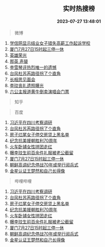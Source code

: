 <div align="center"><h2>实时热搜榜</h2><h4>2023-07-27 13:48:01</h4></div>

> 微博  

1. [学信网显示结业女子错失高薪工作起诉学校](https://s.weibo.com/weibo?q=%23%E5%AD%A6%E4%BF%A1%E7%BD%91%E6%98%BE%E7%A4%BA%E7%BB%93%E4%B8%9A%E5%A5%B3%E5%AD%90%E9%94%99%E5%A4%B1%E9%AB%98%E8%96%AA%E5%B7%A5%E4%BD%9C%E8%B5%B7%E8%AF%89%E5%AD%A6%E6%A0%A1%23&t=31&band_rank=1&Refer=top)<br />
2. [厦门7月27日15时起三停一休](https://s.weibo.com/weibo?q=%23%E5%8E%A6%E9%97%A87%E6%9C%8827%E6%97%A515%E6%97%B6%E8%B5%B7%E4%B8%89%E5%81%9C%E4%B8%80%E4%BC%91%23&t=31&band_rank=2&Refer=top)<br />
3. [英雄荣光](https://s.weibo.com/weibo?q=%23%E8%8B%B1%E9%9B%84%E8%8D%A3%E5%85%89%23&t=31&band_rank=3&Refer=top)<br />
4. [那英 声替](https://s.weibo.com/weibo?q=%E9%82%A3%E8%8B%B1%20%E5%A3%B0%E6%9B%BF&t=31&band_rank=4&Refer=top)<br />
5. [李雪琴评热烈唯一的遗憾](https://s.weibo.com/weibo?q=%23%E6%9D%8E%E9%9B%AA%E7%90%B4%E8%AF%84%E7%83%AD%E7%83%88%E5%94%AF%E4%B8%80%E7%9A%84%E9%81%97%E6%86%BE%23&t=31&band_rank=5&Refer=top)<br />
6. [台风杜苏芮路径拐了个直角](https://s.weibo.com/weibo?q=%23%E5%8F%B0%E9%A3%8E%E6%9D%9C%E8%8B%8F%E8%8A%AE%E8%B7%AF%E5%BE%84%E6%8B%90%E4%BA%86%E4%B8%AA%E7%9B%B4%E8%A7%92%23&t=31&band_rank=6&Refer=top)<br />
7. [长相思见面会](https://s.weibo.com/weibo?q=%23%E9%95%BF%E7%9B%B8%E6%80%9D%E8%A7%81%E9%9D%A2%E4%BC%9A%23&t=31&band_rank=7&Refer=top)<br />
8. [李玟丧礼遗照曝光](https://s.weibo.com/weibo?q=%23%E6%9D%8E%E7%8E%9F%E4%B8%A7%E7%A4%BC%E9%81%97%E7%85%A7%E6%9B%9D%E5%85%89%23&t=31&band_rank=8&Refer=top)<br />
9. [六公主报道黄牛倒卖演唱会门票](https://s.weibo.com/weibo?q=%23%E5%85%AD%E5%85%AC%E4%B8%BB%E6%8A%A5%E9%81%93%E9%BB%84%E7%89%9B%E5%80%92%E5%8D%96%E6%BC%94%E5%94%B1%E4%BC%9A%E9%97%A8%E7%A5%A8%23&t=31&band_rank=9&Refer=top)<br />

> 知乎  


> 百度  

1. [习近平在四川考察调研](https://www.baidu.com/s?wd=%E4%B9%A0%E8%BF%91%E5%B9%B3%E5%9C%A8%E5%9B%9B%E5%B7%9D%E8%80%83%E5%AF%9F%E8%B0%83%E7%A0%94&sa=fyb_news&rsv_dl=fyb_news)<br />
2. [台风杜苏芮路径拐了个直角](https://www.baidu.com/s?wd=%E5%8F%B0%E9%A3%8E%E6%9D%9C%E8%8B%8F%E8%8A%AE%E8%B7%AF%E5%BE%84%E6%8B%90%E4%BA%86%E4%B8%AA%E7%9B%B4%E8%A7%92&sa=fyb_news&rsv_dl=fyb_news)<br />
3. [房子烂尾女子停交房贷上黑名单](https://www.baidu.com/s?wd=%E6%88%BF%E5%AD%90%E7%83%82%E5%B0%BE%E5%A5%B3%E5%AD%90%E5%81%9C%E4%BA%A4%E6%88%BF%E8%B4%B7%E4%B8%8A%E9%BB%91%E5%90%8D%E5%8D%95&sa=fyb_news&rsv_dl=fyb_news)<br />
4. [纪念抗美援朝胜利70周年](https://www.baidu.com/s?wd=%E7%BA%AA%E5%BF%B5%E6%8A%97%E7%BE%8E%E6%8F%B4%E6%9C%9D%E8%83%9C%E5%88%A970%E5%91%A8%E5%B9%B4&sa=fyb_news&rsv_dl=fyb_news)<br />
5. [火车卧铺女性拼团走红](https://www.baidu.com/s?wd=%E7%81%AB%E8%BD%A6%E5%8D%A7%E9%93%BA%E5%A5%B3%E6%80%A7%E6%8B%BC%E5%9B%A2%E8%B5%B0%E7%BA%A2&sa=fyb_news&rsv_dl=fyb_news)<br />
6. [曝李玟生前百余件礼服被老公截留](https://www.baidu.com/s?wd=%E6%9B%9D%E6%9D%8E%E7%8E%9F%E7%94%9F%E5%89%8D%E7%99%BE%E4%BD%99%E4%BB%B6%E7%A4%BC%E6%9C%8D%E8%A2%AB%E8%80%81%E5%85%AC%E6%88%AA%E7%95%99&sa=fyb_news&rsv_dl=fyb_news)<br />
7. [厦门7月27日15时起三停一休](https://www.baidu.com/s?wd=%E5%8E%A6%E9%97%A87%E6%9C%8827%E6%97%A515%E6%97%B6%E8%B5%B7%E4%B8%89%E5%81%9C%E4%B8%80%E4%BC%91&sa=fyb_news&rsv_dl=fyb_news)<br />
8. [朝鲜高调纪念停战70年或举行阅兵式](https://www.baidu.com/s?wd=%E6%9C%9D%E9%B2%9C%E9%AB%98%E8%B0%83%E7%BA%AA%E5%BF%B5%E5%81%9C%E6%88%9870%E5%B9%B4%E6%88%96%E4%B8%BE%E8%A1%8C%E9%98%85%E5%85%B5%E5%BC%8F&sa=fyb_news&rsv_dl=fyb_news)<br />
9. [金星认证王楚然和自己长得像](https://www.baidu.com/s?wd=%E9%87%91%E6%98%9F%E8%AE%A4%E8%AF%81%E7%8E%8B%E6%A5%9A%E7%84%B6%E5%92%8C%E8%87%AA%E5%B7%B1%E9%95%BF%E5%BE%97%E5%83%8F&sa=fyb_news&rsv_dl=fyb_news)<br />

> 哔哩哔哩  

1. [习近平在四川考察调研](https://www.baidu.com/s?wd=%E4%B9%A0%E8%BF%91%E5%B9%B3%E5%9C%A8%E5%9B%9B%E5%B7%9D%E8%80%83%E5%AF%9F%E8%B0%83%E7%A0%94&sa=fyb_news&rsv_dl=fyb_news)<br />
2. [台风杜苏芮路径拐了个直角](https://www.baidu.com/s?wd=%E5%8F%B0%E9%A3%8E%E6%9D%9C%E8%8B%8F%E8%8A%AE%E8%B7%AF%E5%BE%84%E6%8B%90%E4%BA%86%E4%B8%AA%E7%9B%B4%E8%A7%92&sa=fyb_news&rsv_dl=fyb_news)<br />
3. [房子烂尾女子停交房贷上黑名单](https://www.baidu.com/s?wd=%E6%88%BF%E5%AD%90%E7%83%82%E5%B0%BE%E5%A5%B3%E5%AD%90%E5%81%9C%E4%BA%A4%E6%88%BF%E8%B4%B7%E4%B8%8A%E9%BB%91%E5%90%8D%E5%8D%95&sa=fyb_news&rsv_dl=fyb_news)<br />
4. [纪念抗美援朝胜利70周年](https://www.baidu.com/s?wd=%E7%BA%AA%E5%BF%B5%E6%8A%97%E7%BE%8E%E6%8F%B4%E6%9C%9D%E8%83%9C%E5%88%A970%E5%91%A8%E5%B9%B4&sa=fyb_news&rsv_dl=fyb_news)<br />
5. [火车卧铺女性拼团走红](https://www.baidu.com/s?wd=%E7%81%AB%E8%BD%A6%E5%8D%A7%E9%93%BA%E5%A5%B3%E6%80%A7%E6%8B%BC%E5%9B%A2%E8%B5%B0%E7%BA%A2&sa=fyb_news&rsv_dl=fyb_news)<br />
6. [曝李玟生前百余件礼服被老公截留](https://www.baidu.com/s?wd=%E6%9B%9D%E6%9D%8E%E7%8E%9F%E7%94%9F%E5%89%8D%E7%99%BE%E4%BD%99%E4%BB%B6%E7%A4%BC%E6%9C%8D%E8%A2%AB%E8%80%81%E5%85%AC%E6%88%AA%E7%95%99&sa=fyb_news&rsv_dl=fyb_news)<br />
7. [厦门7月27日15时起三停一休](https://www.baidu.com/s?wd=%E5%8E%A6%E9%97%A87%E6%9C%8827%E6%97%A515%E6%97%B6%E8%B5%B7%E4%B8%89%E5%81%9C%E4%B8%80%E4%BC%91&sa=fyb_news&rsv_dl=fyb_news)<br />
8. [朝鲜高调纪念停战70年或举行阅兵式](https://www.baidu.com/s?wd=%E6%9C%9D%E9%B2%9C%E9%AB%98%E8%B0%83%E7%BA%AA%E5%BF%B5%E5%81%9C%E6%88%9870%E5%B9%B4%E6%88%96%E4%B8%BE%E8%A1%8C%E9%98%85%E5%85%B5%E5%BC%8F&sa=fyb_news&rsv_dl=fyb_news)<br />
9. [金星认证王楚然和自己长得像](https://www.baidu.com/s?wd=%E9%87%91%E6%98%9F%E8%AE%A4%E8%AF%81%E7%8E%8B%E6%A5%9A%E7%84%B6%E5%92%8C%E8%87%AA%E5%B7%B1%E9%95%BF%E5%BE%97%E5%83%8F&sa=fyb_news&rsv_dl=fyb_news)<br />
